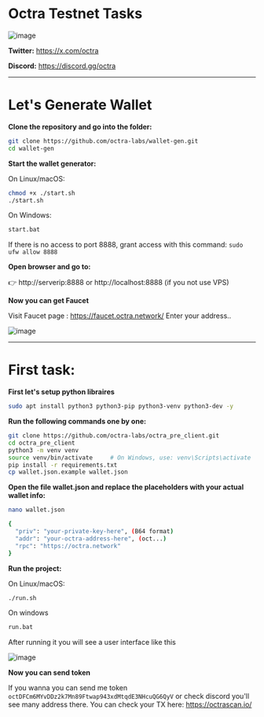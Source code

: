 # Octra Testnet Tasks

![image](https://github.com/user-attachments/assets/08751c61-b0fb-4590-a090-ff37dac685b1)

**Twitter:** https://x.com/octra

**Discord:** https://discord.gg/octra

------

# Let's Generate Wallet

**Clone the repository and go into the folder:**

```sh
git clone https://github.com/octra-labs/wallet-gen.git
cd wallet-gen
```

**Start the wallet generator:**

On Linux/macOS:
```sh
chmod +x ./start.sh
./start.sh
```
On Windows:

```sh
start.bat
```

If there is no access to port 8888, grant access with this command: ``` sudo ufw allow 8888 ```

**Open browser and go to:**

👉 http://serverip:8888 or http://localhost:8888 (if you not use VPS)

**Now you can get Faucet**

Visit Faucet page : https://faucet.octra.network/
Enter your address..

![image](https://github.com/user-attachments/assets/b847625d-6da5-4c7d-8ed6-ce1149324f04)

------

# First task:

**First let's setup python libraires**

```sh
sudo apt install python3 python3-pip python3-venv python3-dev -y
```

**Run the following commands one by one:**

```sh
git clone https://github.com/octra-labs/octra_pre_client.git
cd octra_pre_client
python3 -m venv venv
source venv/bin/activate     # On Windows, use: venv\Scripts\activate
pip install -r requirements.txt
cp wallet.json.example wallet.json
```

**Open the file wallet.json and replace the placeholders with your actual wallet info:**

```sh
nano wallet.json
```
```sh
{
  "priv": "your-private-key-here", (B64 format)
  "addr": "your-octra-address-here", (oct...)
  "rpc": "https://octra.network"
}
```
**Run the project:**

On Linux/macOS:
```sh
./run.sh
```
On windows
```sh
run.bat
```   

After running it you will see a user interface like this 

![image](https://github.com/user-attachments/assets/2d26c1b5-a31b-464b-bf50-1c8123dffdae)

**Now you can send token** 

If you wanna you can send me token ``` octDFCm6MYvDDz2k7Mn89Ftwap943xdMtqdE3NHcuQG6QyV ``` or check discord you'll see many address there.
You can check your TX here: https://octrascan.io/
